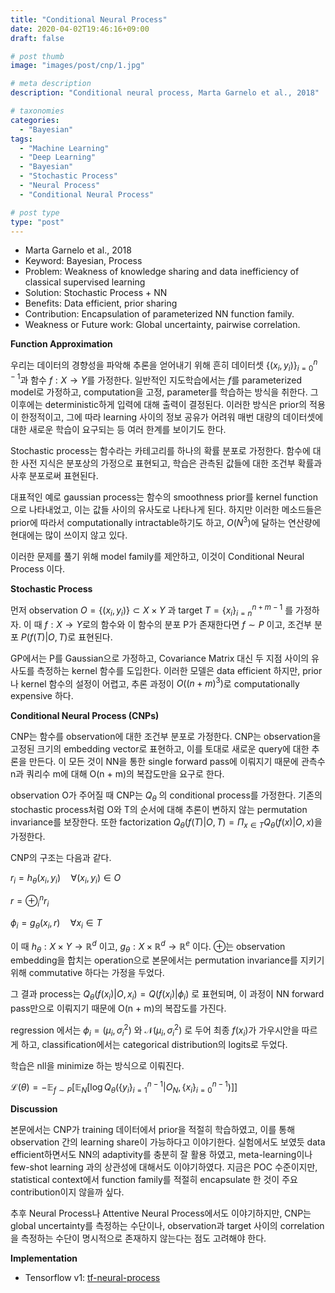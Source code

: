 ```yaml
---
title: "Conditional Neural Process"
date: 2020-04-02T19:46:16+09:00
draft: false

# post thumb
image: "images/post/cnp/1.jpg"

# meta description
description: "Conditional neural process, Marta Garnelo et al., 2018"

# taxonomies
categories:
  - "Bayesian"
tags:
  - "Machine Learning"
  - "Deep Learning"
  - "Bayesian"
  - "Stochastic Process"
  - "Neural Process"
  - "Conditional Neural Process"

# post type
type: "post"
---
```


- Marta Garnelo et al., 2018
- Keyword: Bayesian, Process
- Problem: Weakness of knowledge sharing and data inefficiency of classical supervised learning
- Solution: Stochastic Process + NN
- Benefits: Data efficient, prior sharing
- Contribution: Encapsulation of parameterized NN function family. 
- Weakness or Future work: Global uncertainty, pairwise correlation.

**Function Approximation**

우리는 데이터의 경향성을 파악해 추론을 얻어내기 위해 흔히 데이터셋 $\lbrace(x_i, y_i)\rbrace^{n-1}_{i=0}$과 함수 $f: X \to Y$를 가정한다. 일반적인 지도학습에서는 $f$를 parameterized model로 가정하고, computation을 고정, parameter를 학습하는 방식을 취한다. 그 이후에는 deterministic하게 입력에 대해 출력이 결정된다. 이러한 방식은 prior의 적용이 한정적이고, 그에 따라 learning 사이의 정보 공유가 어려워 매번 대량의 데이터셋에 대한 새로운 학습이 요구되는 등 여러 한계를 보이기도 한다.

Stochastic process는 함수라는 카테고리를 하나의 확률 분포로 가정한다. 함수에 대한 사전 지식은 분포상의 가정으로 표현되고, 학습은 관측된 값들에 대한 조건부 확률과 사후 분포로써 표현된다.

대표적인 예로 gaussian process는 함수의 smoothness prior를 kernel function으로 나타내었고, 이는 값들 사이의 유사도로 나타나게 된다. 하지만 이러한 메소드들은 prior에 따라서 computationally intractable하기도 하고, $O(N^3)$에 달하는 연산량에 현대에는 많이 쓰이지 않고 있다.

이러한 문제를 풀기 위해 model family를 제안하고, 이것이 Conditional Neural Process 이다.

**Stochastic Process**

먼저 observation $O = \lbrace(x_i, y_i)\rbrace \subset X \times Y$ 과 target $T=\lbrace x_i\rbrace^{n+m-1}_{i=n}$ 를 가정하자. 이 때 $f: X \to Y$로의 함수와 이 함수의 분포 P가 존재한다면 $f \sim P$ 이고, 조건부 분포 $P(f(T)|O, T)$로 표현된다.

GP에서는 P를 Gaussian으로 가정하고, Covariance Matrix 대신 두 지점 사이의 유사도를 측정하는 kernel 함수를 도입한다. 이러한 모델은 data efficient 하지만, prior나 kernel 함수의 설정이 어렵고, 추론 과정이 $O((n+m)^3)$로 computationally expensive 하다. 

**Conditional Neural Process (CNPs)**

CNP는 함수를 observation에 대한 조건부 분포로 가정한다. CNP는 observation을 고정된 크기의 embedding vector로 표현하고, 이를 토대로 새로운 query에 대한 추론을 만든다. 이 모든 것이 NN을 통한 single forward pass에 이뤄지기 때문에 관측수 n과 쿼리수 m에 대해 O(n + m)의 복잡도만을 요구로 한다.

observation O가 주어질 때 CNP는 $Q_\theta$ 의 conditional process를 가정한다. 기존의 stochastic process처럼 O와 T의 순서에 대해 추론이 변하지 않는 permutation invariance를 보장한다. 또한 factorization $Q_\theta(f(T)|O, T)=\Pi_{x \in T}Q_\theta(f(x)|O, x)$을 가정한다. 

CNP의 구조는 다음과 같다.

$r_i = h_\theta(x_i, y_i) \quad \forall (x_i, y_i) \in O$

$r = \oplus^n_i r_i$

$\phi_i = g_\theta(x_i, r) \quad \forall x_i \in T$

이 때 $h_\theta: X \times Y \to \mathbb R^d$ 이고, $g_\theta: X \times \mathbb R^d \to \mathbb R^e$ 이다. $\oplus$는 observation embedding을 합치는 operation으로 본문에서는 permutation invariance를 지키기 위해 commutative 하다는 가정을 두었다.

그 결과 process는 $Q_\theta(f(x_i) | O, x_i) = Q(f(x_i) | \phi_i)$ 로 표현되며, 이 과정이 NN forward pass만으로 이뤄지기 때문에 O(n + m)의 복잡도를 가진다.

regression 에서는 $\phi_i = (\mu_i, \sigma_i^2)$ 와 $\mathcal N(\mu_i, \sigma_i^2)$ 로 두어 최종 $f(x_i)$가 가우시안을 따르게 하고, classification에서는 categorical distribution의 logits로 두었다.

학습은 nll을 minimize 하는 방식으로 이뤄진다.

$\mathcal L(\theta) = -\mathbb E_{f \sim P}\left[\mathbb E_N\left[\log Q_\theta(\lbrace y_i\rbrace^{n-1}_{i=1}|O_N, \lbrace x_i\rbrace^{n-1}_{i=0})\right]\right]$

**Discussion**

본문에서는 CNP가 training 데이터에서 prior을 적절히 학습하였고, 이를 통해 observation 간의 learning share이 가능하다고 이야기한다. 실험에서도 보였듯 data efficient하면서도 NN의 adaptivity를 충분히 잘 활용 하였고, meta-learning이나 few-shot learning 과의 상관성에 대해서도 이야기하였다. 지금은 POC 수준이지만, statistical context에서 function family를 적절히 encapsulate 한 것이 주요 contribution이지 않을까 싶다.

추후 Neural Process나 Attentive Neural Process에서도 이야기하지만, CNP는 global uncertainty를 측정하는 수단이나, observation과 target 사이의 correlation을 측정하는 수단이 명시적으로 존재하지 않는다는 점도 고려해야 한다.

**Implementation**

- Tensorflow v1: [tf-neural-process](https://github.com/revsic/tf-neural-process)
